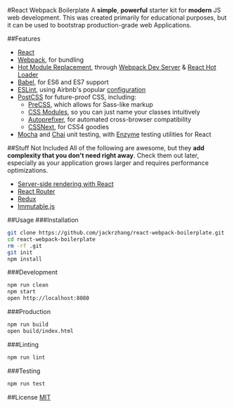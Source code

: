 #React Webpack Boilerplate
A **simple**, **powerful** starter kit for **modern** JS web development. This was created primarily for educational purposes, but it can be used to bootstrap production-grade web Applications.

##Features
* [React](https://facebook.github.io/react/)
* [Webpack](http://webpack.github.io/docs/), for bundling
* [Hot Module Replacement](https://webpack.github.io/docs/hot-module-replacement.html), through [Webpack Dev Server](https://webpack.github.io/docs/webpack-dev-server.html) & [React Hot Loader](https://github.com/gaearon/react-hot-loader)
* [Babel](https://babeljs.io/), for ES6 and ES7 support
* [ESLint](http://eslint.org/), using Airbnb's popular [configuration](https://github.com/airbnb/javascript/tree/master/packages/eslint-config-airbnb)
* [PostCSS](http://postcss.org/) for future-proof CSS, including:
  * [PreCSS](https://github.com/jonathantneal/precss), which allows for Sass-like markup
  * [CSS Modules](https://github.com/css-modules/css-modules), so you can just name your classes intuitively
  * [Autoprefixer](https://github.com/postcss/autoprefixer), for automated cross-browser compatibility
  * [CSSNext](http://cssnext.io/), for CSS4 goodies
* [Mocha](http://mochajs.org/) and [Chai](http://chaijs.com/) unit testing, with [Enzyme](http://airbnb.io/enzyme/) testing utilities for React

##Stuff Not Included
All of the following are awesome, but they **add complexity that you don't need right away**. Check them out later, especially as your application grows larger and requires performance optimizations.
* [Server-side rendering with React](http://jamesknelson.com/universal-react-youre-doing-it-wrong/)
* [React Router](https://github.com/reactjs/react-router)
* [Redux](http://redux.js.org/)
* [Immutable.js](https://facebook.github.io/immutable-js/)

##Usage
###Installation
```sh
git clone https://github.com/jackrzhang/react-webpack-boilerplate.git
cd react-webpack-boilerplate
rm -rf .git
git init
npm install
```

###Development
```sh
npm run clean
npm start
open http://localhost:8080
```

###Production
```sh
npm run build
open build/index.html
```

###Linting
```sh
npm run lint
```

###Testing
```sh
npm run test
```

##License
[MIT](https://github.com/jackrzhang/react-webpack-boilerplate/blob/master/LICENSE)
